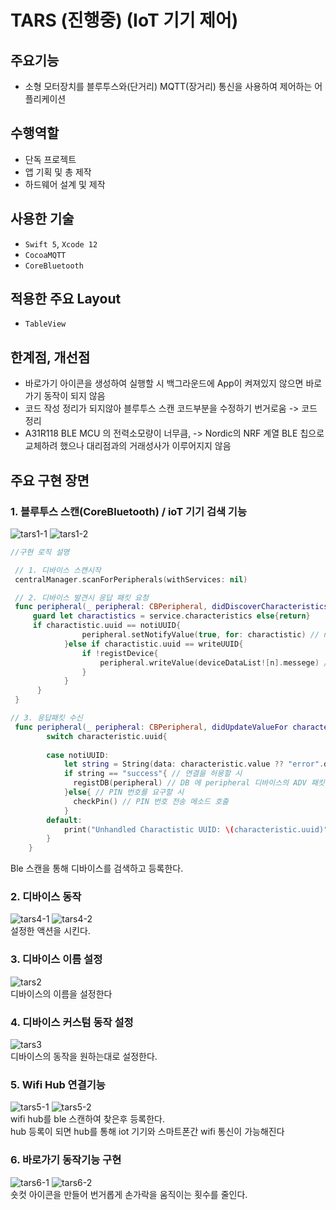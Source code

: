 # TARS (진행중) (IoT 기기 제어)

## 주요기능

- 소형 모터장치를 블루투스와(단거리) MQTT(장거리) 통신을 사용하여 제어하는 어플리케이션

## 수행역할
- 단독 프로젝트
- 앱 기획 및 총 제작
- 하드웨어 설계 및 제작

## 사용한 기술
- `Swift 5`, `Xcode 12`
- `CocoaMQTT`
- `CoreBluetooth`

 ## 적용한 주요 Layout
- `TableView`

 ## 한계점, 개선점
 - 바로가기 아이콘을 생성하여 실행할 시 백그라운드에 App이 켜져있지 않으면 바로가기 동작이 되지 않음  
 - 코드 작성 정리가 되지않아 블루투스 스캔 코드부분을 수정하기 번거로움 -> 코드 정리 
 - A31R118 BLE MCU 의 전력소모량이 너무큼, -> Nordic의 NRF 계열 BLE 칩으로 교체하려 했으나 대리점과의 거래성사가 이루어지지 않음


## 주요 구현 장면

### 1. 블루투스 스캔(CoreBluetooth) / ioT 기기 검색 기능

![tars1-1](https://user-images.githubusercontent.com/42457589/142857905-09f62219-ce27-45f1-bd23-16f4aea46645.gif)
![tars1-2](https://user-images.githubusercontent.com/42457589/142857909-c24dd7f7-c5b5-4008-96c2-bc36c5b1677d.gif)  

``` swift
//구현 로직 설명

 // 1. 디바이스 스캔시작 
 centralManager.scanForPeripherals(withServices: nil) 

``` 
``` swift
 // 2. 디바이스 발견시 응답 패킷 요청 
 func peripheral(_ peripheral: CBPeripheral, didDiscoverCharacteristicsFor service: CBService, error: Error?) {
     guard let charactistics = service.characteristics else{return}
     if charactistic.uuid == notiUUID{
                peripheral.setNotifyValue(true, for: charactistic) // notifiying 서비스를 구독하여 iot 기기에서 변경된 값을 감시
            }else if charactistic.uuid == writeUUID{
                if !registDevice{
                    peripheral.writeValue(deviceDataList![n].messege) // 응답을 요청하느 패킷 발송
                }
            }
      }
 }

``` 
``` swift
// 3. 응답패킷 수신 
 func peripheral(_ peripheral: CBPeripheral, didUpdateValueFor characteristic: CBCharacteristic, error: Error?) {
        switch characteristic.uuid{
        
        case notiUUID:
            let string = String(data: characteristic.value ?? "error".data(using: .utf8)!,encoding: String.Encoding.utf8) ?? "error"
            if string == "success"{ // 연결을 허용할 시
              registDB(peripheral) // DB 에 peripheral 디바이스의 ADV 패킷에서 전송한 디바이스 고유번호를 저장
            }else{ // PIN 번호를 요구할 시
              checkPin() // PIN 번호 전송 메소드 호출
            }
        default:
            print("Unhandled Charactistic UUID: \(characteristic.uuid)")
        }
    }
```

Ble 스캔을 통해 디바이스를 검색하고 등록한다.
  
### 2. 디바이스 동작
![tars4-1](https://user-images.githubusercontent.com/42457589/142858015-625483aa-48f9-4769-b094-620b72802e23.gif)
![tars4-2](https://user-images.githubusercontent.com/42457589/142858027-02474ac1-905e-4534-9366-c1363b270c1d.gif)  
설정한 액션을 시킨다.
  
### 3. 디바이스 이름 설정
![tars2](https://user-images.githubusercontent.com/42457589/142857940-f8f76369-46c6-4176-a7bd-ee9929f32f34.gif)  
디바이스의 이름을 설정한다
  
### 4. 디바이스 커스텀 동작 설정
![tars3](https://user-images.githubusercontent.com/42457589/142857978-4e463a15-39c0-4de6-8078-edbd56deca24.gif)  
디바이스의 동작을 원하는대로 설정한다.
  
### 5. Wifi Hub 연결기능
![tars5-1](https://user-images.githubusercontent.com/42457589/142858107-b463c211-c97f-4d0f-a663-779841bc8280.gif)
![tars5-2](https://user-images.githubusercontent.com/42457589/142858122-3ee74cee-a324-4bfc-8caa-da52961f3f86.gif)  
wifi hub를 ble 스캔하여 찾은후 등록한다.  
hub 등록이 되면 hub를 통해 iot 기기와 스마트폰간 wifi 통신이 가능해진다
  
### 6. 바로가기 동작기능 구현
![tars6-1](https://user-images.githubusercontent.com/42457589/142858211-660d8ad1-f1ef-43d8-8a5c-ae1d96c2a7d2.gif)
![tars6-2](https://user-images.githubusercontent.com/42457589/142858218-f0bb8b53-e962-4a3d-97ec-85c1ec2af73e.gif)  
숏컷 아이콘을 만들어 번거롭게 손가락을 움직이는 횟수를 줄인다.


